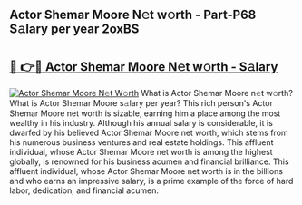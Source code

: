 ## Actor Shemar Moore N𝚎t w𝚘rth - Part-P68 S𝚊lary per year 2oxBS

# <h2><a href="http://gc4pc0p.nevu.top/?p=Actor+Shemar+Moore">🔗 👉🔴 Actor Shemar Moore N𝚎t w𝚘rth - S𝚊lary</a></h2>

[![Actor Shemar Moore N𝚎t W𝚘rth](https://i.imgur.com/Oavwk0R.jpeg)](http://gc4pc0p.nevu.top/?p=Actor+Shemar+Moore)
What is Actor Shemar Moore n𝚎t w𝚘rth? What is Actor Shemar Moore s𝚊lary per year?
This rich person's Actor Shemar Moore net worth is sizable, earning him a place among the most wealthy in his industry. Although his annual salary is considerable, it is dwarfed by his believed Actor Shemar Moore net worth, which stems from his numerous business ventures and real estate holdings. This affluent individual, whose Actor Shemar Moore net worth is among the highest globally, is renowned for his business acumen and financial brilliance. This affluent individual, whose Actor Shemar Moore net worth is in the billions and who earns an impressive salary, is a prime example of the force of hard labor, dedication, and financial acumen.
